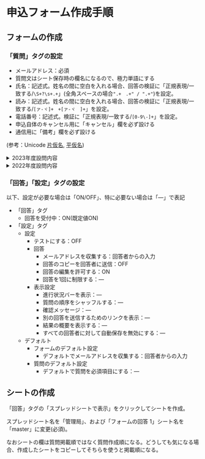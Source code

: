 # 申込フォーム作成手順

## フォームの作成

### 「質問」タグの設定

- メールアドレス：必須
- 質問文はシート保存時の欄名になるので、極力単語にする
- 氏名：記述式。姓名の間に空白を入れる場合、回答の検証に「正規表現/一致する/`\S+?\s+.+`」(全角スペースの場合`".+　.+" / ".+"`)を設定。
- 読み：記述式。姓名の間に空白を入れる場合、回答の検証に「正規表現/一致する/`[ァ-ヾ]+　+[ァ-ヾ　]+`」を設定。
- 電話番号：記述式。検証に「正規表現/一致する/`[0-9\-]+`」を設定。
- 申込自体のキャンセル用に「キャンセル」欄を必ず設ける
- 通信用に「備考」欄を必ず設ける

(参考：Unicode
[片仮名](https://ja.wikipedia.org/wiki/%E7%89%87%E4%BB%AE%E5%90%8D_(Unicode%E3%81%AE%E3%83%96%E3%83%AD%E3%83%83%E3%82%AF)),
[平仮名](https://ja.wikipedia.org/wiki/%E5%B9%B3%E4%BB%AE%E5%90%8D_(Unicode%E3%81%AE%E3%83%96%E3%83%AD%E3%83%83%E3%82%AF)))

<details><summary>2023年度設問内容</summary>

- メールアドレス[必須]<br>

- 申込者氏名[必須]<br>
  ①申込は参加児童の親御様にお願いします。友人の親御様が代理で申し込むことはご遠慮ください。<br>
  ②姓と名の間には空白を入れてください(以下参加者も同様)<br>
  ※回答の検証に「正規表現/一致する/\S+?[\s　]+.+」を設定。<br>

- 申込者カナ[必須]<br>
  姓と名の間には空白を入れてください(以下参加者も同様)<br>
  ※回答の検証に「正規表現/一致する/[ァ-ヾ]+　+[ァ-ヾ　]+」を設定。<br>

- 申込者の参加[必須]<br>
  ◯参加予定(宿泊あり)<br>
  ◯参加予定(宿泊なし)<br>
  ◯不参加<br>

- 宿泊、テント<br>
  主催者側で参加者全員分のテントをご用意することは困難なため、テントは必要に応じて持参いただくことになります(持参いただかなくても問題ありません)。なおテント区画が限られるため、宿泊しない場合のテント利用はご遠慮ください。<br>
  持参いただく場合、以下の点にご留意ください。<br>
  (1) ペグ等、テント・タープを地面に固定する器具は使用できません<br>
  (2) 指定区画(3.5x3.5m)内に設営願います(テーブル等、テント外の器具を含む)<br>
  (3) グリル・コンロ・ランタン等で火気を使用することはご遠慮ください<br>
  なおテント区画数が限られるため、申込締切後に「宿泊しない」または「テントなし」から「テントあり」への変更はご希望に沿えない場合があります。<br>
  ◯宿泊する(テント有り)<br>
  ◯宿泊する(テント無し)<br>
  ◯宿泊しない<br>

- 引取者氏名[必須]<br>
  初日の終了予定が遅いため、宿泊しない場合、帰宅時は成人の方に付添(お迎え)をお願いします。<br>
  友人の親と一緒に帰る等、申込者以外の方に付添いただく場合、「その他」を選択してその方の氏名をご記入ください。<br>
  ◯宿泊予定なので不要<br>
  ◯申込者が参加して帰宅時の付添もするのでお迎えは不要<br>
  ◯申込者は参加しないが、申込者がお迎えに行く<br>
  ◯その他...<br>

- 参加者01氏名[必須]<br>
  申込者は参加者として登録する必要はありません。<br>

- 参加者01カナ[必須]<br>

- 参加者01所属[必須]<br>
  ◯1年<br>
  ◯2年<br>
  ◯3年<br>
  ◯4年<br>
  ◯5年<br>
  ◯6年<br>
  ◯卒業生<br>
  ◯未就学児<br>
  ◯保護者<br>

※以降参加者⑤まで同じ。但し②〜⑤は任意入力

- 緊急時連絡先<br>
  よろしければ緊急時に連絡の取れる電話番号をお知らせください。<br>
  ※検証に「正規表現/一致する/\d[\d\-]+」を設定<br>

- ボランティア募集<br>
  イベント開催中、食事(カレー)の仕込みや配膳等の対応をボランティアで手伝っていただける方を募集しています。お手伝いいただける方は以下にチェックをお願いします。<br>
  チェックいただけた方は当日受付の際、作業の内容や時間を相談の上、作業をお願いします。<br>
  なおチェックしたけど無理になった場合は当日受付でお断りいただいても結構です。<br>
  □できる<br>

- 備考<br>
  上記の他、主催者に伝えておきたい事がありましたらご自由にご記入ください。<br>

- キャンセル<br>
  申込後にキャンセルする場合、申込時に配信されるメールにある「回答を編集」ボタンからこの画面を呼び出し、下にチェックをしてください。<br>
  □申し込みをキャンセルする<br>

- 参加登録、ありがとうございました。<br>
  登録後、確認のため冒頭のメールアドレス宛に登録いただいた内容が配信されます。<br>
  もし数分待っても配信されなかった場合、shimokitasho.oyaji@gmail.comまでお問い合わせください。<br>
  また参加メンバの追加・削除・変更等、登録内容に修正があれば、参加登録内容の確認メールに記載された「回答を編集」から修正してください。<br>

</details>

<details><summary>2022年度設問内容</summary>

- メールアドレス[必須]<br>

- 申込者氏名[必須]<br>
  ①申込みは参加児童の親御様にお願いします。友人の親御様が代理で申し込むことはご遠慮ください。<br>
  ②申込者が参加する場合、参加者としてご登録いただく必要はありません。<br>
  　※後掲の「引取者氏名」で「申込者が参加」を選択いただければ、参加するものとして処理します。<br>
  ③姓と名の間には空白を入れてください(以下参加者も同様)<br>

- 申込者氏名(よみ)[必須]<br>
  姓と名の間には空白を入れてください(以下参加者も同様)<br>

- 引取者氏名[必須]<br>
  終了予定が遅いため、帰宅は成人の方に付添(お迎え)をお願いします。<br>
  親が不参加の児童が友人の親と一緒に帰る等、冒頭の申込者以外の方に付添いただく場合、「その他」を選択してその方の氏名をご記入ください。<br>
  ◯申込者が参加して帰宅時の付添もするのでお迎えは不要<br>
  ◯申込者は参加しないが、申込者がお迎えに行く<br>
  ◯その他...<br>

- 参加者①氏名[必須]<br>
  申込者は参加者①〜⑤として登録する必要はありません。<br>

- 参加者①氏名よみ[必須]<br>

- 参加者①所属[必須]<br>
  ◯1年<br>
  ◯2年<br>
  ◯3年<br>
  ◯4年<br>
  ◯5年<br>
  ◯6年<br>
  ◯卒業生<br>
  ◯未就学児<br>
  ◯保護者<br>

※以降参加者⑤まで同じ。但し②〜⑤は任意入力

- デイキャンプ当日、テント・タープ等を持ち込みますか？[必須]<br>
  主催者側で参加者全員分のテントをご用意することは困難なため、必要に応じて持参いただくことになります(持参いただかなくても問題ありません)。<br>
  持参いただく場合、以下の点にご留意ください。<br>
  (1) ペグ等、テント・タープを地面に固定する器具は使用できません<br>
  (2) タープの紐等で広い面積を専有することはご遠慮ください<br>
  (3) グリル・コンロ・ランタン等で火気を使用することはご遠慮ください<br>
  ◯持ち込む<br>
  ◯持ち込まない<br>

- ボランティア募集<br>
  イベント開催中、食事(カレー)の仕込みや配膳・ゲームコーナーでの対応等をボランティアで手伝っていただける方を募集しています。お手伝いいただける方は以下にチェックをお願いします。<br>
  チェックいただけた方は当日受付の際、作業の内容や時間を相談の上、作業をお願いします。<br>
  なおチェックしたけど無理になった場合は当日受付でお断りいただいても結構です。<br>
  □できる<br>

- 備考<br>
  上記の他、主催者に伝えておきたい事がありましたらご自由にご記入ください。<br>

- 参加登録、ありがとうございました。<br>
  登録後、確認のため冒頭のメールアドレス宛に登録いただいた内容が配信されます。<br>
  もし数分待っても配信されなかった場合、skt.oyaji@gmail.comまでお問い合わせください。<br>

  参加メンバの追加・削除・変更等、登録内容に修正があれば、参加登録内容の確認メールに記載された「回答を編集」から修正してください。<br>
  参加をキャンセルする場合、以下の①②を行ってください。<br>
  ①参加登録内容の確認メールに記載された「回答を編集」を選択して備考欄の内容を「キャンセル」に修正<br>
  ②登録されているメールアドレスからskt.oyaji@gmail.comへ「題名：校庭デイキャンプ2022キャンセル、本文：保護者氏名のみ」のメールを送付<br>

</details>

### 「回答」「設定」タグの設定

以下、設定が必要な場合は「ON/OFF」、特に必要ない場合は「—」で表記

- 「回答」タグ
  - 回答を受付中：ON(既定値ON)
- 「設定」タグ
  - 設定
    - テストにする：OFF
    - 回答
      - メールアドレスを収集する：回答者からの入力
      - 回答のコピーを回答者に送信：OFF
      - 回答の編集を許可する：ON
      - 回答を1回に制限する：—
    - 表示設定
      - 進行状況バーを表示：—
      - 質問の順序をシャッフルする：—
      - 確認メッセージ：—
      - 別の回答を送信するためのリンクを表示：—
      - 結果の概要を表示する：—
      - すべての回答者に対して自動保存を無効にする：—
  - デフォルト
    - フォームのデフォルト設定
      - デフォルトでメールアドレスを収集する：回答者からの入力
    - 質問のデフォルト設定
      - デフォルトで質問を必須項目にする：—

## シートの作成

「回答」タグの「スプレッドシートで表示」をクリックしてシートを作成。

スプレッドシート名を「管理局」、および「フォームの回答 1」シート名を「master」に変更(必須)。

なおシートの欄は質問掲載順ではなく質問作成順になる。どうしても気になる場合、作成したシートをコピーしてそちらを使うと掲載順になる。